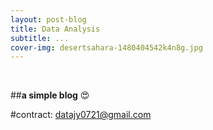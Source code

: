 ```yaml
---
layout: post-blog
title: Data Analysis
subtitle: ...
cover-img: desertsahara-1480404542k4n8g.jpg
---
```


<br/>


##**a simple blog** &#128525;



#contract: datajy0721@gmail.com

